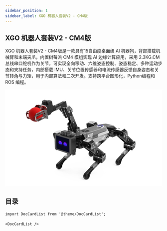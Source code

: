 ```yaml
---
sidebar_position: 1
sidebar_label: XGO 机器人套装V2 - CM4版
---
```


## XGO 机器人套装V2 - CM4版

XGO 机器人套装V2 - CM4版是一款具有15自由度桌面级 Al 机器狗，背部搭载机械臂和末端夹爪，内置树莓派 CM4 模组实现 AI 边缘计算应用，采用 2.3KG.CM 总线串口舵机作为关节，可实现全向移动、六维姿态控制、姿态稳定、多种运动步态和夹持任务，内部搭载 IMU、关节位置传感器和电流传感器反馈自身姿态和关节转角与力矩，用于内部算法和二次开发。支持跨平台图形化，Python编程和 ROS 编程。

![](./images/cm4-xgo-index.png)


## 目录

```mdx-code-block
import DocCardList from '@theme/DocCardList';

<DocCardList />
```
